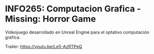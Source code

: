 # INFO265: Computacion Grafica - Missing: Horror Game

Videojuego desarrollado en Unreal Engine para el optativo computación grafica.

Trailer: https://youtu.be/Le5-AzRTPeQ
